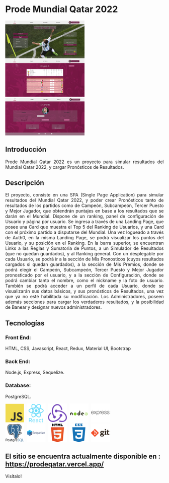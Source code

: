 # Prode Mundial Qatar 2022

<img src='./client/src/images/Prode1.png' width='50%'/>
<img src='./client/src/images/Prode2.png' width='50%'/>
<!-- <img src='./client/src/images/Prode3.png' width='33%'/> -->
<img src='./client/src/images/Prode4.png' width='50%'/>
<!-- <img src='./client/src/images/Prode5.png' width='33%'/> -->

## Introducción

<p align="justify">
Prode Mundial Qatar 2022 es un proyecto para simular resultados del Mundial Qatar 2022, y cargar Pronósticos de Resultados. 
</p>

## Descripción

<p align="justify">
El proyecto, consiste en una SPA (Single Page Application) para simular resultados del Mundial Qatar 2022, y poder crear Pronósticos tanto de resultados de los partidos como de Campeón, Subcampeón, Tercer Puesto y Mejor Jugador, que obtendrán puntajes en base a los resultados que se darán en el Mundial. Dispone de un ranking, panel de configuración de Usuario y página por usuario. Se ingresa a través de una Landing Page, que posee una Card que muestra el Top 5 del Ranking de Usuarios, y una Card con el próximo partido a disputarse del Mundial. Una vez logueado a través de Auth0, en la misma Landing Page, se podrá visualizar los puntos del Usuario, y su posición en el Ranking. En la barra superior, se encuentran Links a las Reglas y Sumatoria de Puntos, a un Simulador de Resultados (que no quedan guardados), y al Ranking general. Con un desplegable por cada Usuario, se podrá ir a la sección de Mis Pronosticos (cuyos resultados cargados si quedan guardados), a la sección de Mis Premios, donde se podrá elegir el Campeón, Subcampeón, Tercer Puesto y Mejor Jugador pronosticado por el usuario, y a la sección de Configuración, donde se podrá cambiar tanto el nombre, como el nickname y la foto de usuario. También se podrá acceder a un perfil de cada Usuario, donde se visualizarán sus datos básicos, y sus pronósticos de Resultados, una vez que ya no esté habilitada su modificación. Los Administradores, poseen además secciones para cargar los verdaderos resultados, y la posibilidad de Banear y designar nuevos administradores.
</p>


## Tecnologías

### Front End:
HTML, CSS, Javascript, React, Redux, Material UI, Bootstrap

### Back End:
Node.js, Express, Sequelize.

### Database:
PostgreSQL.

<div>
  <img src="https://github.com/devicons/devicon/blob/master/icons/javascript/javascript-original.svg" title="JavaScript" alt="JavaScript" width="60" height="60"/>&nbsp;
  <img src="https://github.com/devicons/devicon/blob/master/icons/react/react-original-wordmark.svg" title="React" alt="React" width="60" height="60"/>&nbsp;
  <img src="https://github.com/devicons/devicon/blob/master/icons/redux/redux-original.svg" title="Redux" alt="Redux " width="60" height="60"/>&nbsp;
  <img src="https://github.com/devicons/devicon/blob/master/icons/nodejs/nodejs-original-wordmark.svg" title="NodeJS" alt="NodeJS" width="60" height="60"/>&nbsp;
  <img src="https://github.com/devicons/devicon/blob/master/icons/express/express-original-wordmark.svg" title="Express" alt="Express" width="60" height="60"/>&nbsp;
</div>
<div>
  <img src="https://github.com/devicons/devicon/blob/master/icons/postgresql/postgresql-original-wordmark.svg" title="PostgreSQL" alt="PostgreSQL" width="60" height="60"/>&nbsp;
  <img src="https://github.com/devicons/devicon/blob/master/icons/sequelize/sequelize-original-wordmark.svg" title="Sequelize" alt="Sequelize" width="60" height="60"/>&nbsp;
  <img src="https://github.com/devicons/devicon/blob/master/icons/html5/html5-original-wordmark.svg" title="HTML5" alt="HTML" width="60" height="60"/>&nbsp;
  <img src="https://github.com/devicons/devicon/blob/master/icons/css3/css3-plain-wordmark.svg"  title="CSS3" alt="CSS" width="60" height="60"/>&nbsp;
  <img src="https://github.com/devicons/devicon/blob/master/icons/git/git-original-wordmark.svg" title="Git" alt="Git" width="60" height="60"/>
  <!-- <img src="https://github.com/devicons/devicon/blob/master/icons/materialui/materialui-original.svg" title="Material UI" alt="Material UI" width="60" height="60"/>&nbsp;
  <img src="https://github.com/devicons/devicon/blob/master/icons/bootstrap/bootstrap-original-wordmark.svg" title="Bootstrap" alt="Bootstrap" width="60" height="60"/> -->
</div>

## El sitio se encuentra actualmente disponible en : https://prodeqatar.vercel.app/

Visítalo! 



